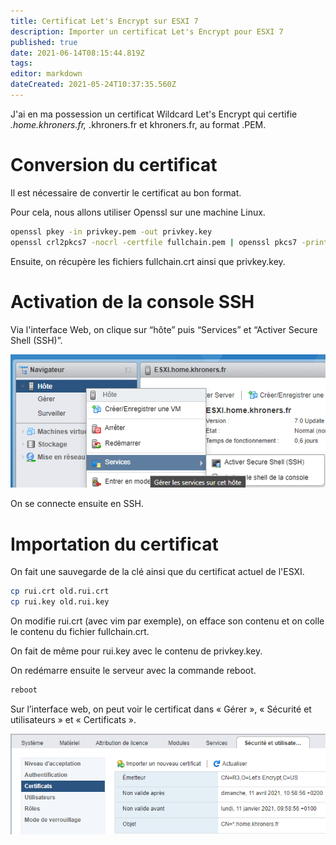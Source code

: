 ```yaml
---
title: Certificat Let's Encrypt sur ESXI 7
description: Importer un certificat Let's Encrypt pour ESXI 7
published: true
date: 2021-06-14T08:15:44.819Z
tags: 
editor: markdown
dateCreated: 2021-05-24T10:37:35.560Z
---
```


J'ai en ma possession un certificat Wildcard Let's Encrypt qui certifie *.home.khroners.fr,* .khroners.fr et khroners.fr, au format .PEM.

# Conversion du certificat

Il est nécessaire de convertir le certificat au bon format.

Pour cela, nous allons utiliser Openssl sur une machine Linux.

```bash
openssl pkey -in privkey.pem -out privkey.key
openssl crl2pkcs7 -nocrl -certfile fullchain.pem | openssl pkcs7 -print_certs -out fullchain.crt
```

Ensuite, on récupère les fichiers fullchain.crt ainsi que privkey.key.

# Activation de la console SSH

Via l'interface Web, on clique sur “hôte” puis “Services” et “Activer Secure Shell (SSH)”.

![](/images/activer-ssh-esxi-7.png)

On se connecte ensuite en SSH.

# Importation du certificat

On fait une sauvegarde de la clé ainsi que du certificat actuel de l'ESXI.

```bash
cp rui.crt old.rui.crt
cp rui.key old.rui.key
```

On modifie rui.crt (avec vim par exemple), on efface son contenu et on colle le contenu du fichier fullchain.crt.

On fait de même pour rui.key avec le contenu de privkey.key.

On redémarre ensuite le serveur avec la commande reboot.

```bash
reboot
```

Sur l’interface web, on peut voir le certificat dans « Gérer », « Sécurité et utilisateurs » et « Certificats ».

![](/images/esxi-certificat.png)